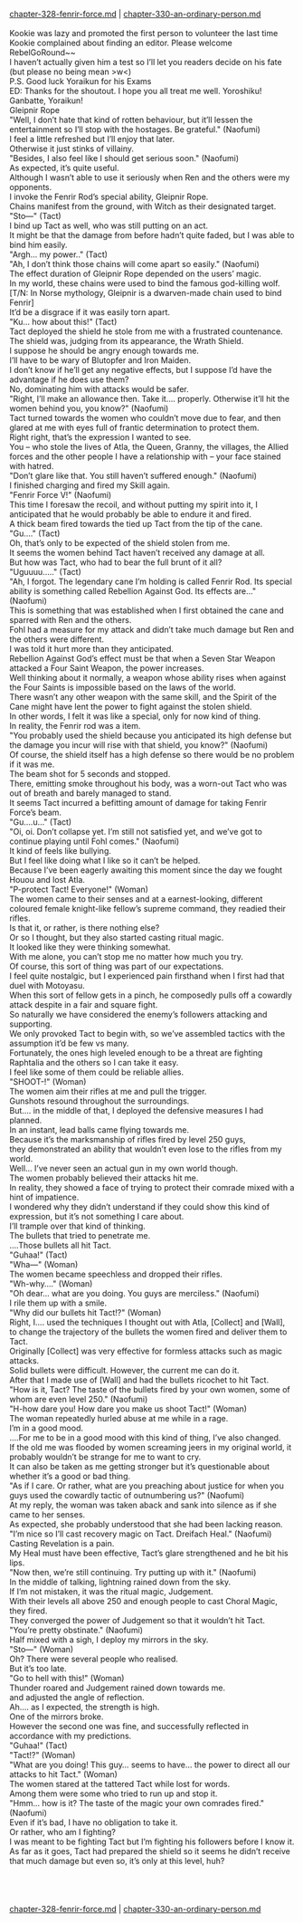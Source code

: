 [chapter-328-fenrir-force.md](./chapter-328-fenrir-force.md) | [chapter-330-an-ordinary-person.md](./chapter-330-an-ordinary-person.md) <br/>
<br/>
Kookie was lazy and promoted the first person to volunteer the last time Kookie complained about finding an editor. Please welcome RebelGoRound~~<br/>
I haven’t actually given him a test so I’ll let you readers decide on his fate (but please no being mean >w<)<br/>
P.S. Good luck Yoraikun for his Exams<br/>
ED: Thanks for the shoutout. I hope you all treat me well. Yoroshiku! Ganbatte, Yoraikun!<br/>
Gleipnir Rope<br/>
"Well, I don’t hate that kind of rotten behaviour, but it’ll lessen the entertainment so I’ll stop with the hostages. Be grateful." (Naofumi)<br/>
I feel a little refreshed but I’ll enjoy that later.<br/>
Otherwise it just stinks of villainy.<br/>
"Besides, I also feel like I should get serious soon." (Naofumi)<br/>
As expected, it’s quite useful.<br/>
Although I wasn’t able to use it seriously when Ren and the others were my opponents.<br/>
I invoke the Fenrir Rod’s special ability, Gleipnir Rope.<br/>
Chains manifest from the ground, with Witch as their designated target.<br/>
"Sto―" (Tact)<br/>
I bind up Tact as well, who was still putting on an act.<br/>
It might be that the damage from before hadn’t quite faded, but I was able to bind him easily.<br/>
"Argh… my power.." (Tact)<br/>
"Ah, I don’t think those chains will come apart so easily." (Naofumi)<br/>
The effect duration of Gleipnir Rope depended on the users’ magic.<br/>
In my world, these chains were used to bind the famous god-killing wolf. [T/N: In Norse mythology, Gleipnir is a dwarven-made chain used to bind Fenrir]<br/>
It’d be a disgrace if it was easily torn apart.<br/>
"Ku… how about this!" (Tact)<br/>
Tact deployed the shield he stole from me with a frustrated countenance.<br/>
The shield was, judging from its appearance, the Wrath Shield.<br/>
I suppose he should be angry enough towards me.<br/>
I’ll have to be wary of Blutopfer and Iron Maiden.<br/>
I don’t know if he’ll get any negative effects, but I suppose I’d have the advantage if he does use them?<br/>
No, dominating him with attacks would be safer.<br/>
"Right, I’ll make an allowance then. Take it…. properly. Otherwise it’ll hit the women behind you, you know?" (Naofumi)<br/>
Tact turned towards the women who couldn’t move due to fear, and then glared at me with eyes full of frantic determination to protect them.<br/>
Right right, that’s the expression I wanted to see.<br/>
You – who stole the lives of Atla, the Queen, Granny, the villages, the Allied forces and the other people I have a relationship with – your face stained with hatred.<br/>
"Don’t glare like that. You still haven’t suffered enough." (Naofumi)<br/>
I finished charging and fired my Skill again.<br/>
"Fenrir Force V!" (Naofumi)<br/>
This time I foresaw the recoil, and without putting my spirit into it, I anticipated that he would probably be able to endure it and fired.<br/>
A thick beam fired towards the tied up Tact from the tip of the cane.<br/>
"Gu…." (Tact)<br/>
Oh, that’s only to be expected of the shield stolen from me.<br/>
It seems the women behind Tact haven’t received any damage at all.<br/>
But how was Tact, who had to bear the full brunt of it all?<br/>
"Uguuuu….." (Tact)<br/>
"Ah, I forgot. The legendary cane I’m holding is called Fenrir Rod. Its special ability is something called Rebellion Against God. Its effects are…" (Naofumi)<br/>
This is something that was established when I first obtained the cane and sparred with Ren and the others.<br/>
Fohl had a measure for my attack and didn’t take much damage but Ren and the others were different.<br/>
I was told it hurt more than they anticipated.<br/>
Rebellion Against God’s effect must be that when a Seven Star Weapon attacked a Four Saint Weapon, the power increases.<br/>
Well thinking about it normally, a weapon whose ability rises when against the Four Saints is impossible based on the laws of the world.<br/>
There wasn’t any other weapon with the same skill, and the Spirit of the Cane might have lent the power to fight against the stolen shield.<br/>
In other words, I felt it was like a special, only for now kind of thing.<br/>
In reality, the Fenrir rod was a item.<br/>
"You probably used the shield because you anticipated its high defense but the damage you incur will rise with that shield, you know?" (Naofumi)<br/>
Of course, the shield itself has a high defense so there would be no problem if it was me.<br/>
The beam shot for 5 seconds and stopped.<br/>
There, emitting smoke throughout his body, was a worn-out Tact who was out of breath and barely managed to stand.<br/>
It seems Tact incurred a befitting amount of damage for taking Fenrir Force’s beam.<br/>
"Gu….u…" (Tact)<br/>
"Oi, oi. Don’t collapse yet. I’m still not satisfied yet, and we’ve got to continue playing until Fohl comes." (Naofumi)<br/>
It kind of feels like bullying.<br/>
But I feel like doing what I like so it can’t be helped.<br/>
Because I’ve been eagerly awaiting this moment since the day we fought Houou and lost Atla.<br/>
"P-protect Tact! Everyone!" (Woman)<br/>
The women came to their senses and at a earnest-looking, different coloured female knight-like fellow’s supreme command, they readied their rifles.<br/>
Is that it, or rather, is there nothing else?<br/>
Or so I thought, but they also started casting ritual magic.<br/>
It looked like they were thinking somewhat.<br/>
With me alone, you can’t stop me no matter how much you try.<br/>
Of course, this sort of thing was part of our expectations.<br/>
I feel quite nostalgic, but I experienced pain firsthand when I first had that duel with Motoyasu.<br/>
When this sort of fellow gets in a pinch, he composedly pulls off a cowardly attack despite in a fair and square fight.<br/>
So naturally we have considered the enemy’s followers attacking and supporting.<br/>
We only provoked Tact to begin with, so we’ve assembled tactics with the assumption it’d be few vs many.<br/>
Fortunately, the ones high leveled enough to be a threat are fighting Raphtalia and the others so I can take it easy.<br/>
I feel like some of them could be reliable allies.<br/>
"SHOOT-!" (Woman)<br/>
The women aim their rifles at me and pull the trigger.<br/>
Gunshots resound throughout the surroundings.<br/>
But…. in the middle of that, I deployed the defensive measures I had planned.<br/>
In an instant, lead balls came flying towards me.<br/>
Because it’s the marksmanship of rifles fired by level 250 guys,<br/>
they demonstrated an ability that wouldn’t even lose to the rifles from my world.<br/>
Well… I’ve never seen an actual gun in my own world though.<br/>
The women probably believed their attacks hit me.<br/>
In reality, they showed a face of trying to protect their comrade mixed with a hint of impatience.<br/>
I wondered why they didn’t understand if they could show this kind of expression, but it’s not something I care about.<br/>
I’ll trample over that kind of thinking.<br/>
The bullets that tried to penetrate me.<br/>
….Those bullets all hit Tact.<br/>
"Guhaa!" (Tact)<br/>
"Wha―" (Woman)<br/>
The women became speechless and dropped their rifles.<br/>
"Wh-why…." (Woman)<br/>
"Oh dear… what are you doing. You guys are merciless." (Naofumi)<br/>
I rile them up with a smile.<br/>
"Why did our bullets hit Tact!?" (Woman)<br/>
Right, I…. used the techniques I thought out with Atla, [Collect] and [Wall], to change the trajectory of the bullets the women fired and deliver them to Tact.<br/>
Originally [Collect] was very effective for formless attacks such as magic attacks.<br/>
Solid bullets were difficult. However, the current me can do it.<br/>
After that I made use of [Wall] and had the bullets ricochet to hit Tact.<br/>
"How is it, Tact? The taste of the bullets fired by your own women, some of whom are even level 250." (Naofumi)<br/>
"H-how dare you! How dare you make us shoot Tact!" (Woman)<br/>
The woman repeatedly hurled abuse at me while in a rage.<br/>
I’m in a good mood.<br/>
….For me to be in a good mood with this kind of thing, I’ve also changed.<br/>
If the old me was flooded by women screaming jeers in my original world, it probably wouldn’t be strange for me to want to cry.<br/>
It can also be taken as me getting stronger but it’s questionable about whether it’s a good or bad thing.<br/>
"As if I care. Or rather, what are you preaching about justice for when you guys used the cowardly tactic of outnumbering us?" (Naofumi)<br/>
At my reply, the woman was taken aback and sank into silence as if she came to her senses.<br/>
As expected, she probably understood that she had been lacking reason.<br/>
"I’m nice so I’ll cast recovery magic on Tact. Dreifach Heal." (Naofumi)<br/>
Casting Revelation is a pain.<br/>
My Heal must have been effective, Tact’s glare strengthened and he bit his lips.<br/>
"Now then, we’re still continuing. Try putting up with it." (Naofumi)<br/>
In the middle of talking, lightning rained down from the sky.<br/>
If I’m not mistaken, it was the ritual magic, Judgement.<br/>
With their levels all above 250 and enough people to cast Choral Magic, they fired.<br/>
They converged the power of Judgement so that it wouldn’t hit Tact.<br/>
"You’re pretty obstinate." (Naofumi)<br/>
Half mixed with a sigh, I deploy my mirrors in the sky.<br/>
"Sto―" (Woman)<br/>
Oh? There were several people who realised.<br/>
But it’s too late.<br/>
"Go to hell with this!" (Woman)<br/>
Thunder roared and Judgement rained down towards me.<br/>
and adjusted the angle of reflection.<br/>
Ah…. as I expected, the strength is high.<br/>
One of the mirrors broke.<br/>
However the second one was fine, and successfully reflected in accordance with my predictions.<br/>
"Guhaa!" (Tact)<br/>
"Tact!?" (Woman)<br/>
"What are you doing! This guy… seems to have… the power to direct all our attacks to hit Tact." (Woman)<br/>
The women stared at the tattered Tact while lost for words.<br/>
Among them were some who tried to run up and stop it.<br/>
"Hmm… how is it? The taste of the magic your own comrades fired." (Naofumi)<br/>
Even if it’s bad, I have no obligation to take it.<br/>
Or rather, who am I fighting?<br/>
I was meant to be fighting Tact but I’m fighting his followers before I know it.<br/>
As far as it goes, Tact had prepared the shield so it seems he didn’t receive that much damage but even so, it’s only at this level, huh?<br/>
<br/>
<br/>
<br/>
<br/>
[chapter-328-fenrir-force.md](./chapter-328-fenrir-force.md) | [chapter-330-an-ordinary-person.md](./chapter-330-an-ordinary-person.md) <br/>

